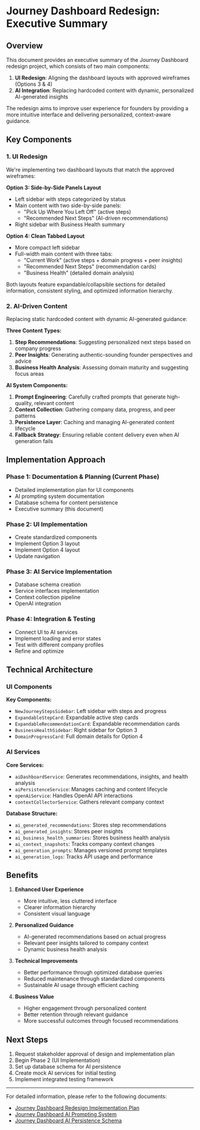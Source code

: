# Journey Dashboard Redesign: Executive Summary

## Overview

This document provides an executive summary of the Journey Dashboard redesign project, which consists of two main components:

1. **UI Redesign**: Aligning the dashboard layouts with approved wireframes (Options 3 & 4)
2. **AI Integration**: Replacing hardcoded content with dynamic, personalized AI-generated insights

The redesign aims to improve user experience for founders by providing a more intuitive interface and delivering personalized, context-aware guidance.

## Key Components

### 1. UI Redesign

We're implementing two dashboard layouts that match the approved wireframes:

**Option 3: Side-by-Side Panels Layout**
- Left sidebar with steps categorized by status
- Main content with two side-by-side panels:
  - "Pick Up Where You Left Off" (active steps)
  - "Recommended Next Steps" (AI-driven recommendations)
- Right sidebar with Business Health summary

**Option 4: Clean Tabbed Layout**
- More compact left sidebar
- Full-width main content with three tabs:
  - "Current Work" (active steps + domain progress + peer insights)
  - "Recommended Next Steps" (recommendation cards)
  - "Business Health" (detailed domain analysis)

Both layouts feature expandable/collapsible sections for detailed information, consistent styling, and optimized information hierarchy.

### 2. AI-Driven Content

Replacing static hardcoded content with dynamic AI-generated guidance:

**Three Content Types:**
1. **Step Recommendations**: Suggesting personalized next steps based on company progress
2. **Peer Insights**: Generating authentic-sounding founder perspectives and advice
3. **Business Health Analysis**: Assessing domain maturity and suggesting focus areas

**AI System Components:**
1. **Prompt Engineering**: Carefully crafted prompts that generate high-quality, relevant content
2. **Context Collection**: Gathering company data, progress, and peer patterns
3. **Persistence Layer**: Caching and managing AI-generated content lifecycle
4. **Fallback Strategy**: Ensuring reliable content delivery even when AI generation fails

## Implementation Approach

### Phase 1: Documentation & Planning (Current Phase)
- Detailed implementation plan for UI components
- AI prompting system documentation
- Database schema for content persistence
- Executive summary (this document)

### Phase 2: UI Implementation
- Create standardized components
- Implement Option 3 layout
- Implement Option 4 layout
- Update navigation

### Phase 3: AI Service Implementation
- Database schema creation
- Service interfaces implementation
- Context collection pipeline
- OpenAI integration

### Phase 4: Integration & Testing
- Connect UI to AI services
- Implement loading and error states
- Test with different company profiles
- Refine and optimize

## Technical Architecture

### UI Components

**Key Components:**
- `NewJourneyStepsSidebar`: Left sidebar with steps and progress
- `ExpandableStepCard`: Expandable active step cards
- `ExpandableRecommendationCard`: Expandable recommendation cards
- `BusinessHealthSidebar`: Right sidebar for Option 3
- `DomainProgressCard`: Full domain details for Option 4

### AI Services

**Core Services:**
- `aiDashboardService`: Generates recommendations, insights, and health analysis
- `aiPersistenceService`: Manages caching and content lifecycle
- `openAiService`: Handles OpenAI API interactions
- `contextCollectorService`: Gathers relevant company context

**Database Structure:**
- `ai_generated_recommendations`: Stores step recommendations
- `ai_generated_insights`: Stores peer insights
- `ai_business_health_summaries`: Stores business health analysis
- `ai_context_snapshots`: Tracks company context changes
- `ai_generation_prompts`: Manages versioned prompt templates
- `ai_generation_logs`: Tracks API usage and performance

## Benefits

1. **Enhanced User Experience**
   - More intuitive, less cluttered interface
   - Clearer information hierarchy
   - Consistent visual language

2. **Personalized Guidance**
   - AI-generated recommendations based on actual progress
   - Relevant peer insights tailored to company context
   - Dynamic business health analysis

3. **Technical Improvements**
   - Better performance through optimized database queries
   - Reduced maintenance through standardized components
   - Sustainable AI usage through efficient caching

4. **Business Value**
   - Higher engagement through personalized content
   - Better retention through relevant guidance
   - More successful outcomes through focused recommendations

## Next Steps

1. Request stakeholder approval of design and implementation plan
2. Begin Phase 2 (UI Implementation)
3. Set up database schema for AI persistence
4. Create mock AI services for initial testing
5. Implement integrated testing framework

---

For detailed information, please refer to the following documents:
- [Journey Dashboard Redesign Implementation Plan](journey_dashboard_redesign_implementation_plan.md)
- [Journey Dashboard AI Prompting System](journey_dashboard_ai_prompting_system.md)
- [Journey Dashboard AI Persistence Schema](journey_dashboard_ai_persistence_schema.md)
